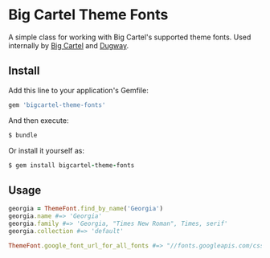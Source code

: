 # Big Cartel Theme Fonts

A simple class for working with Big Cartel's supported theme fonts. Used internally by [Big Cartel](http://bigcartel.com) and [Dugway](https://github.com/bigcartel/dugway).

## Install

Add this line to your application's Gemfile:

```ruby
gem 'bigcartel-theme-fonts'
```

And then execute:

```ruby
$ bundle
```

Or install it yourself as:

```ruby
$ gem install bigcartel-theme-fonts
```

## Usage

```ruby
georgia = ThemeFont.find_by_name('Georgia')
georgia.name #=> 'Georgia'
georgia.family #=> 'Georgia, "Times New Roman", Times, serif'
georgia.collection #=> 'default'
```

```ruby
ThemeFont.google_font_url_for_all_fonts #=> "//fonts.googleapis.com/css?family=One|Two"
```
